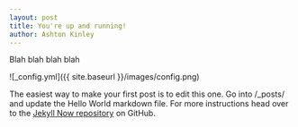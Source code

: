 ```yaml
---
layout: post
title: You're up and running!
author: Ashton Kinley
---
```


Blah blah blah blah

![_config.yml]({{ site.baseurl }}/images/config.png)

The easiest way to make your first post is to edit this one. Go into /_posts/ and update the Hello World markdown file. For more instructions head over to the [Jekyll Now repository](https://github.com/barryclark/jekyll-now) on GitHub.